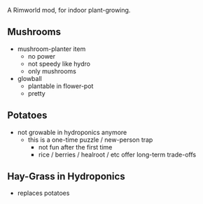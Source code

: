 A Rimworld mod, for indoor plant-growing.

## Mushrooms
- mushroom-planter item
    - no power
    - not speedy like hydro
    - only mushrooms
- glowball
    - plantable in flower-pot
    - pretty

## Potatoes
- not growable in hydroponics anymore
    - this is a one-time puzzle / new-person trap
        - not fun after the first time
        - rice / berries / healroot / etc offer long-term trade-offs
        
## Hay-Grass in Hydroponics
- replaces potatoes
